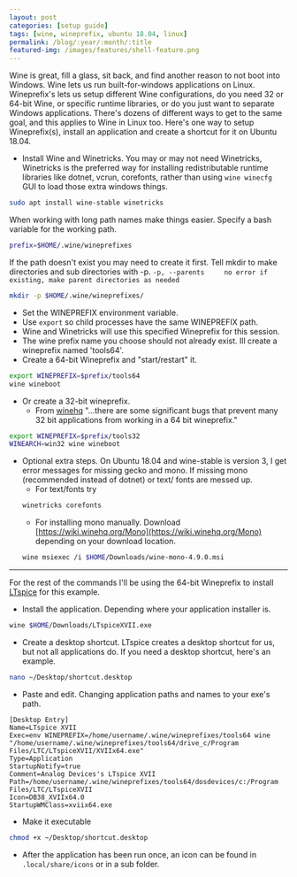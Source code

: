 ```yaml
---
layout: post
categories: [setup guide]
tags: [wine, wineprefix, ubuntu 18.04, linux]
permalink: /blog/:year/:month/:title
featured-img: /images/features/shell-feature.png
---
```


Wine is great, fill a glass, sit back, and find another reason to not boot into Windows. Wine lets us run built-for-windows applications on Linux. Wineprefix's lets us setup different Wine configurations, do you need 32 or 64-bit Wine, or specific runtime libraries, or do you just want to separate Windows applications. There's dozens of different ways to get to the same goal, and this applies to Wine in Linux too. Here's one way to setup Wineprefix(s), install an application and create a shortcut for it on Ubuntu 18.04.

- Install Wine and Winetricks. You may or may not need Winetricks, Winetricks is the preferred way for installing redistributable runtime libraries like dotnet, vcrun, corefonts, rather than using `wine winecfg` GUI to load those extra windows things.

```bash
sudo apt install wine-stable winetricks
```

When working with long path names make things easier. Specify a bash variable for the working path.

```bash
prefix=$HOME/.wine/wineprefixes
```

If the path doesn't exist you may need to create it first. Tell mkdir to make directories and sub directories with -p. `-p, --parents     no error if existing, make parent directories as needed`  
```bash
mkdir -p $HOME/.wine/wineprefixes/
```

- Set the WINEPREFIX environment variable.
- Use `export` so child processes have the same WINEPREFIX path.
- Wine and Winetricks will use this specified Wineprefix for this session.
- The wine prefix name you choose should not already exist. Ill create a wineprefix named 'tools64'.
- Create a 64-bit Wineprefix and "start/restart" it.

```bash
export WINEPREFIX=$prefix/tools64
wine wineboot
```
- Or create a 32-bit wineprefix.
  - From [winehq](https://wiki.winehq.org/FAQ#How_do_I_create_a_32_bit_wineprefix_on_a_64_bit_system.3F) "...there are some significant bugs that prevent many 32 bit applications from working in a 64 bit wineprefix."

```bash
export WINEPREFIX=$prefix/tools32
WINEARCH=win32 wine wineboot
```
- Optional extra steps. On Ubuntu 18.04 and wine-stable is version 3, I get error messages for missing gecko and mono. If missing mono (recommended instead of dotnet) or text/ fonts are messed up.
  - For text/fonts try
  ```bash
  winetricks corefonts
  ```
  - For installing mono manually. Download [https://wiki.winehq.org/Mono](https://wiki.winehq.org/Mono) depending on your download location.
  ```bash
  wine msiexec /i $HOME/Downloads/wine-mono-4.9.0.msi
  ```

---

For the rest of the commands I'll be using the 64-bit Wineprefix to install [LTspice](https://www.analog.com/en/design-center/design-tools-and-calculators/ltspice-simulator.html) for this example.

- Install the application. Depending where your application installer is.

```bash
wine $HOME/Downloads/LTspiceXVII.exe
```

- Create a desktop shortcut. LTspice creates a desktop shortcut for us, but not all applications do. If you need a desktop shortcut, here's an example.

```bash
nano ~/Desktop/shortcut.desktop
```
- Paste and edit. Changing application paths and names to your exe's path.

```
[Desktop Entry]
Name=LTspice XVII
Exec=env WINEPREFIX=/home/username/.wine/wineprefixes/tools64 wine "/home/username/.wine/wineprefixes/tools64/drive_c/Program Files/LTC/LTspiceXVII/XVIIx64.exe"
Type=Application
StartupNotify=true
Comment=Analog Devices's LTspice XVII
Path=/home/username/.wine/wineprefixes/tools64/dosdevices/c:/Program Files/LTC/LTspiceXVII
Icon=DB38_XVIIx64.0
StartupWMClass=xviix64.exe
```

- Make it executable

```bash
chmod +x ~/Desktop/shortcut.desktop
```

- After the application has been run once, an icon can be found in `.local/share/icons` or in a sub folder.

